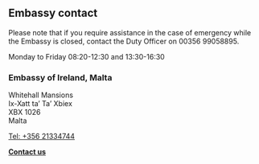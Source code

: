 ## Embassy contact

Please note that if you require assistance in the case of emergency while the Embassy is closed, contact the Duty Officer on 00356 99058895.

Monday to Friday 08:20-12:30 and 13:30-16:30

### Embassy of Ireland, Malta

Whitehall Mansions   
Ix-Xatt ta’ Ta’ Xbiex   
XBX 1026   
Malta

[Tel: +356 21334744](tel:+35621334744)

[**Contact us**](/en/malta/valletta/contact/)
